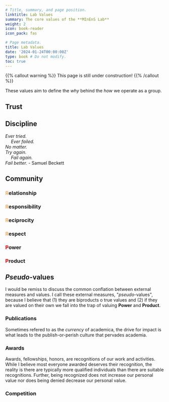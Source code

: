 ```yaml
---
# Title, summary, and page position.
linktitle: Lab Values
summary: The core values of the **MInEnS Lab**
weight: 2
icon: book-reader
icon_pack: fas

# Page metadata.
title: Lab Values
date: '2024-01-24T00:00:00Z'
type: book # Do not modify.
toc: true
---
```


{{% callout warning %}}
This page is still under construction!
{{% /callout %}}

These values aim to define the *why* behind the *how* we operate as a group.

## Trust

## Discipline

*Ever tried.  
&emsp; Ever failed.  
No matter.  
Try again.  
&emsp; Fail again.  
Fail better.* - Samuel Beckett

## Community

### <span style="color:#F3B26D">**R**</span>elationship

### <span style="color:#F3B26D">**R**</span>esponsibility

### <span style="color:#F3B26D">**R**</span>eciprocity

### <span style="color:#F3B26D">**R**</span>espect

### <span style="color:Red">**P**</span>ower

### <span style="color:Red">**P**</span>roduct

## *Pseudo*-values 

I would be remiss to discuss the common conflation between external measures and values. I call these external measures, "*pseudo*-values", because I believe that (1) they are biproducts o true values and (2) if they are valued on their own we fall into the trap of valuing **Power** and **Product**. 

### Publications

Sometimes refered to as the *currency* of academica, the drive for impact is what leads to the publish-or-perish culture that pervades academia. 

### Awards

Awards, fellowships, honors, are recognitions of our work and activities. While I believe most everyone awarded deserves their recognition, the reality is there are typically more qualified individuals than there are suitable recognitions. Further, being recognized does not increase our personal value nor does being denied decrease our personal value. 

### Competition 
